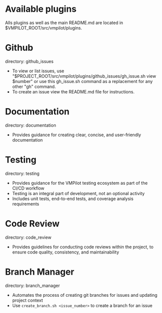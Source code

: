 # Available plugins

Alls plugins as well as the main README.md are located in $VMPILOT_ROOT/src/vmpilot/plugins.

# Github

directory: github\_issues
- To view or list issues, use "$PROJECT_ROOT/src/vmpilot/plugins/github_issues/gh_issue.sh  view $number" or use this gh_issue.sh command as a replacement for any other "gh" command.
- To create an issue view the README.md file for instructions.

# Documentation

directory: documentation
- Provides guidance for creating clear, concise, and user-friendly documentation

# Testing

directory: testing
- Provides guidance for the VMPilot testing ecosystem as part of the CI/CD workflow
- Testing is an integral part of development, not an optional activity
- Includes unit tests, end-to-end tests, and coverage analysis requirements

# Code Review
directory: code_review
- Provides guidelines for conducting code reviews within the project, to ensure code quality, consistency, and maintainability 

# Branch Manager

directory: branch_manager
- Automates the process of creating git branches for issues and updating project context
- Use `create_branch.sh <issue_number>` to create a branch for an issue
